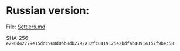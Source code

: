 Russian version:
================

File: [Settlers.md](Settlers.md)

SHA-256: `e296d42779e15ddc968d0bb8db2792a12fc0419125e2bdfab409141b7f9bec58`
